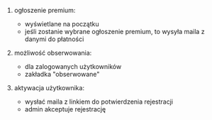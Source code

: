 1. ogłoszenie premium:
    - wyświetlane na początku
    * jeśli zostanie wybrane ogłoszenie premium, to wysyła maila z danymi do płatności

2. możliwość obserwowania:
    - dla zalogowanych użytkowników
    - zakładka "obserwowane"
    
3. aktywacja użytkownika:
    * wysłać maila z linkiem do potwierdzenia rejestracji
    * admin akceptuje rejestrację